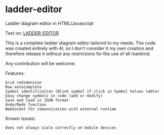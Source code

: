 # ladder-editor
Ladder diagram editor in HTML/Javascript

Test on: [LADDER-EDITOR](https://html-preview.github.io/?url=https://github.com/hiperiondev/ladder-editor/blob/main/lader_editor.html)

This is a complete ladder diagram editor tailored to my needs. The code was created entirely with AI, so I don't consider it my own creation and therefore release it without any restrictions for the use of all mankind.

Any contribution will be welcome.

Features:

    Grid redimension
    Row autocomplete
    Symbol identification (Blink symbol if click in Symbol Values table)
    Easy change symbols in code (add or modify)
    Save and load in JSON format
    Undo/Redo function
    WebSocket for comunnication with external runtime

Known issues:

    Does not always scale correctly on mobile devices
